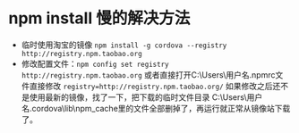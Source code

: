 # npm install 慢的解决方法  
- 临时使用淘宝的镜像 ```npm install -g cordova --registry http://registry.npm.taobao.org```  
- 修改配置文件：```npm config set registry http://registry.npm.taobao.org```  或者直接打开C:\Users\用户名\.npmrc文件直接修改
```registry=http://registry.npm.taobao.org/``` 如果修改之后还不是使用最新的镜像，找了一下，把下载的临时文件目录
C:\Users\用户名\.cordova\lib\npm_cache里的文件全部删掉了，再运行就正常从镜像站下载了。

